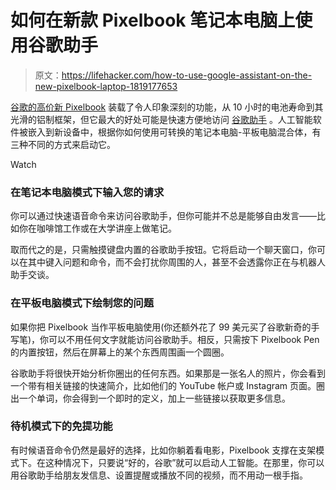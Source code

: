 # 如何在新款 Pixelbook 笔记本电脑上使用谷歌助手

> 原文：<https://lifehacker.com/how-to-use-google-assistant-on-the-new-pixelbook-laptop-1819177653>

[谷歌的高价新 Pixelbook](https://lifehacker.com/is-googles-new-pixelbook-laptop-worth-the-high-price-ta-1819154127#_ga=2.27932287.233542325.1507127109-472331419.1499788931) 装载了令人印象深刻的功能，从 10 小时的电池寿命到其光滑的铝制框架，但它最大的好处可能是快速方便地访问 [谷歌助手](https://lifehacker.com/how-to-get-google-assistant-on-any-phone-running-androi-1787706402) 。人工智能软件被嵌入到新设备中，根据你如何使用可转换的笔记本电脑-平板电脑混合体，有三种不同的方式来启动它。

Watch

### 在笔记本电脑模式下输入您的请求

你可以通过快速语音命令来访问谷歌助手，但你可能并不总是能够自由发言——比如你在咖啡馆工作或在大学讲座上做笔记。

取而代之的是，只需触摸键盘内置的谷歌助手按钮。它将启动一个聊天窗口，你可以在其中键入问题和命令，而不会打扰你周围的人，甚至不会透露你正在与机器人助手交谈。

### 在平板电脑模式下绘制您的问题

如果你把 Pixelbook 当作平板电脑使用(你还额外花了 99 美元买了谷歌新奇的手写笔)，你可以不用任何文字就能访问谷歌助手。相反，只需按下 Pixelbook Pen 的内置按钮，然后在屏幕上的某个东西周围画一个圆圈。

谷歌助手将很快开始分析你圈出的任何东西。如果那是一张名人的照片，你会看到一个带有相关链接的快速简介，比如他们的 YouTube 帐户或 Instagram 页面。圈出一个单词，你会得到一个即时的定义，加上一些链接以获取更多信息。

### 待机模式下的免提功能

有时候语音命令仍然是最好的选择，比如你躺着看电影，Pixelbook 支撑在支架模式下。在这种情况下，只要说“好的，谷歌”就可以启动人工智能。在那里，你可以用谷歌助手给朋友发信息、设置提醒或播放不同的视频，而不用动一根手指。